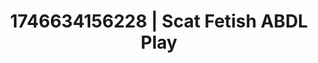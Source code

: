 ---
categories:
- AI-generated
- Romantic kink
- Erotic escapism
- Smudged makeup
- ASMR
- Soft domination
- Intimate POV
- Cosplay
image: /assets/images/1746634156228.jpg
layout: post
seo:
  description: Featured content with exclusive Scat Fetish, ABDL Play. HD images available.
  keywords: Scat Fetish, ABDL Play
  og_image: /assets/images/1746634156228.jpg
  schema_type: VisualArtwork
tags:
- ABDL Play
- Scat Fetish
- '#1746634156228'
title: 1746634156228 | Scat Fetish ABDL Play
---